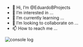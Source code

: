 - 👋 Hi, I’m @EduardoBProjects
- 👀 I’m interested in ...
- 🌱 I’m currently learning ...
- 💞️ I’m looking to collaborate on ...
- 📫 How to reach me ...

![console log](https://user-images.githubusercontent.com/109439346/214070448-5502ea5d-32fb-424d-b916-cbbaecb129e4.gif)



<!---
EduardoBProjects/EduardoBProjects is a ✨ special ✨ repository because its `README.md` (this file) appears on your GitHub profile.
You can click the Preview link to take a look at your changes.
--->
